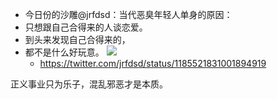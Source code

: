 - 今日份的沙雕@jrfdsd：当代恶臭年轻人单身的原因：
- 只想跟自己合得来的人谈恋爱。
- 到头来发现自己合得来的，
- 都不是什么好玩意。
![](https://pbs.twimg.com/media/EHPRz6IWsAAapeu?format=jpg)
  - https://twitter.com/jrfdsd/status/1185521831001894919

正义事业只为乐子，混乱邪恶才是本质。
